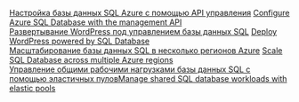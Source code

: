 <span data-ttu-id="b1bb2-101">[Настройка базы данных SQL Azure с помощью API управления][1] </span><span class="sxs-lookup"><span data-stu-id="b1bb2-101">[Configure Azure SQL Database with the management API][1] </span></span>  
<span data-ttu-id="b1bb2-102">[Развертывание WordPress под управлением базы данных SQL][4] </span><span class="sxs-lookup"><span data-stu-id="b1bb2-102">[Deploy WordPress powered by SQL Database][4] </span></span>  
<span data-ttu-id="b1bb2-103">[Масштабирование базы данных SQL в несколько регионов Azure][2] </span><span class="sxs-lookup"><span data-stu-id="b1bb2-103">[Scale SQL Database across multiple Azure regions][2] </span></span>  
<span data-ttu-id="b1bb2-104">[Управление общими рабочими нагрузками базы данных SQL с помощью эластичных пулов][3]</span><span class="sxs-lookup"><span data-stu-id="b1bb2-104">[Manage shared SQL database workloads with elastic pools][3]</span></span>

[1]: https://github.com/Azure-Samples/sql-database-java-manage-db
[2]: https://github.com/Azure-Samples/sql-database-java-manage-sql-databases-across-regions
[3]: ../java-sdk-manage-sql-elastic-pools.md
[4]: https://github.com/Azure-Samples/app-service-java-manage-data-connections-for-web-apps